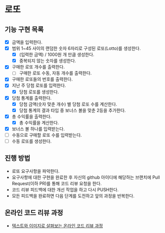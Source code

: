 # 로또

## 기능 구현 목록
* [x] 금액을 입력한다.
* [x] 범위 1~45 사이의 랜덤한 숫자 6자리로 구성된 로또(Lotto)를 생성한다.
  * [x] (입력한 금액) / 1000원 개 만큼 생성한다.
  * [x] 중복되지 않는 숫자를 생성한다.
* [x] 구매한 로또 개수를 출력한다.
  * [ ] 구매한 로또 수동, 자동 개수를 출력한다.
* [x] 구매한 로또들의 번호를 출력한다.
* [x] 지난 주 당첨 로또를 입력한다.
  * [x] 당첨 로또를 생성한다.
* [x] 당첨 통계를 출력한다.
  * [x] 당첨 금액(숫자 맞춘 개수) 별 당첨 로또 수를 계산한다.
  * [x] 당첨 통계의 결과 타입 중 보너스 볼을 맞춘 2등을 추가한다.
* [x] 총 수익률을 출력한다.
  * [x] 총 수익률을 계산한다.
* [x] 보너스 볼 하나를 입력받는다.
* [ ] 수동으로 구매할 로또 수를 입력받는다.
* [ ] 수동 로또를 생성한다.

## 진행 방법
* 로또 요구사항을 파악한다.
* 요구사항에 대한 구현을 완료한 후 자신의 github 아이디에 해당하는 브랜치에 Pull Request(이하 PR)를 통해 코드 리뷰 요청을 한다.
* 코드 리뷰 피드백에 대한 개선 작업을 하고 다시 PUSH한다.
* 모든 피드백을 완료하면 다음 단계를 도전하고 앞의 과정을 반복한다.

## 온라인 코드 리뷰 과정
* [텍스트와 이미지로 살펴보는 온라인 코드 리뷰 과정](https://github.com/next-step/nextstep-docs/tree/master/codereview)
